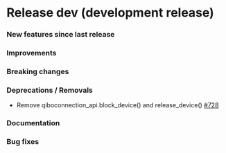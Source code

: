 # Release dev (development release)

### New features since last release

### Improvements

### Breaking changes

### Deprecations / Removals

- Remove qiboconnection_api.block_device() and release_device()
  [#728](https://github.com/qilimanjaro-tech/qililab/pull/728)

### Documentation

### Bug fixes
